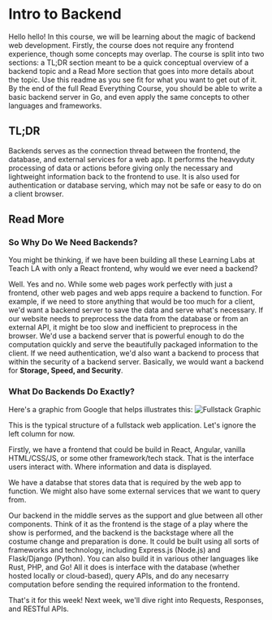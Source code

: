 # Intro to Backend

Hello hello! In this course, we will be learning about the magic of backend web development. Firstly, the course does not require any frontend experience, though some concepts may overlap. The course is split into two sections: a TL;DR section meant to be a quick conceptual overview of a backend topic and a Read More section that goes into more details about the topic. Use this readme as you see fit for what you want to get out of it. By the end of the full Read Everything Course, you should be able to write a basic backend server in Go, and even apply the same concepts to other languages and frameworks.

## TL;DR

Backends serves as the connection thread between the frontend, the database, and external services for a web app. It performs the heavyduty processing of data or actions before giving only the necessary and lightweight information back to the frontend to use. It is also used for authentication or database serving, which may not be safe or easy to do on a client browser. 

## Read More

### So Why Do We Need Backends?
You might be thinking, if we have been building all these Learning Labs at Teach LA with only a React frontend, why would we ever need a backend?

Well. Yes and no. While some web pages work perfectly with just a frontend, other web pages and web apps require a backend to function. For example, if we need to store anything that would be too much for a client, we'd want a backend server to save the data and serve what's necessary. If our website needs to preprocess the data from the database or from an external API, it might be too slow and inefficient to preprocess in the browser. We'd use a backend server that is powerful enough to do the computation quickly and serve the beautifully packaged information to the client. If we need authentication, we'd also want a backend to process that within the security of a backend server. Basically, we would want a backend for **Storage, Speed, and Security**.

### What Do Backends Do Exactly?

Here's a graphic from Google that helps illustrates this:
![Fullstack Graphic](https://thelead.io/wp-content/uploads/2020/03/full-stack-blueprint.jpg)

This is the typical structure of a fullstack web application. Let's ignore the left column for now. 

Firstly, we have a frontend that could be build in React, Angular, vanilla HTML/CSS/JS, or some other framework/tech stack. That is the interface users interact with. Where information and data is displayed. 

We have a databse that stores data that is required by the web app to function. We might also have some external services that we want to query from.

Our backend in the middle serves as the support and glue between all other components. Think of it as the frontend is the stage of a play where the show is performed, and the backend is the backstage where all the costume change and preparation is done. It could be built using all sorts of frameworks and technology, including Express.js (Node.js) and Flask/Django (Python). You can also build it in various other languages like Rust, PHP, and Go! All it does is interface with the database (whether hosted locally or cloud-based), query APIs, and do any necesarry computation before sending the required information to the frontend. 

That's it for this week! Next week, we'll dive right into Requests, Responses, and RESTful APIs.


